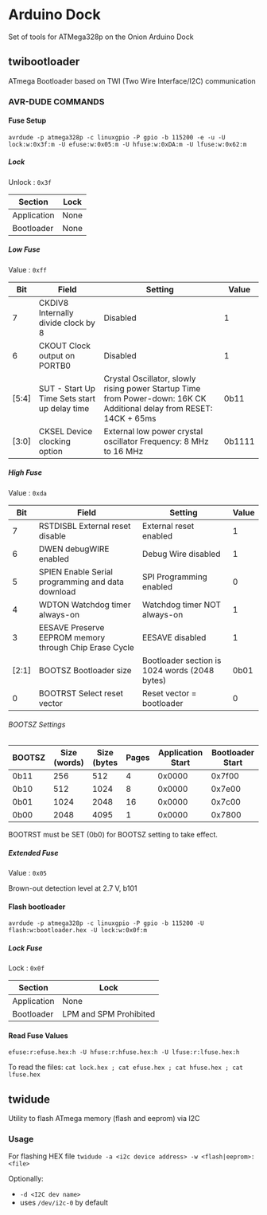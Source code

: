 # Arduino Dock
Set of tools for ATMega328p on the Onion Arduino Dock

## twibootloader
ATmega Bootloader based on TWI (Two Wire Interface/I2C) communication

### AVR-DUDE COMMANDS

#### Fuse Setup
`avrdude -p atmega328p -c linuxgpio -P gpio -b 115200 -e -u -U lock:w:0x3f:m -U efuse:w:0x05:m -U hfuse:w:0xDA:m -U lfuse:w:0x62:m`

##### Lock
Unlock : `0x3f`

| Section     | Lock |
|-------------|------|
| Application | None |
| Bootloader  | None |


##### Low Fuse
Value : `0xff`

| Bit   | Field                                        | Setting                                                                                                               | Value  |
|-------|----------------------------------------------|-----------------------------------------------------------------------------------------------------------------------|--------|
| 7     | CKDIV8 Internally divide clock by 8          | Disabled                                                                                                              | 1      |
| 6     | CKOUT Clock output on PORTB0                 | Disabled                                                                                                              | 1      |
| [5:4] | SUT - Start Up Time Sets start up delay time | Crystal Oscillator, slowly rising power Startup Time from Power-down: 16K CK Additional delay from RESET: 14CK + 65ms | 0b11   |
| [3:0] | CKSEL Device clocking option                 | External low power crystal oscillator Frequency: 8 MHz to 16 MHz                                                      | 0b1111 |



##### High Fuse
Value : `0xda`

| Bit   | Field                                                  | Setting                                       | Value |
|-------|--------------------------------------------------------|-----------------------------------------------|-------|
| 7     | RSTDISBL External reset disable                        | External reset enabled                        | 1     |
| 6     | DWEN debugWIRE enabled                                 | Debug Wire disabled                           | 1     |
| 5     | SPIEN Enable Serial programming and data download      | SPI Programming enabled                       | 0     |
| 4     | WDTON Watchdog timer always-on                         | Watchdog timer NOT always-on                  | 1     |
| 3     | EESAVE Preserve EEPROM memory through Chip Erase Cycle | EESAVE disabled                               | 1     |
| [2:1] | BOOTSZ Bootloader size                                 | Bootloader section is 1024 words (2048 bytes) | 0b01  |
| 0     | BOOTRST Select reset vector                            | Reset vector  = bootloader                    | 0     |

###### BOOTSZ Settings
| BOOTSZ | Size (words) | Size (bytes | Pages | Application Start | Bootloader Start |
|--------|--------------|-------------|-------|-------------------|------------------|
| 0b11   | 256          | 512         | 4     | 0x0000            | 0x7f00           |
| 0b10   | 512          | 1024        | 8     | 0x0000            | 0x7e00           |
| 0b01   | 1024         | 2048        | 16    | 0x0000            | 0x7c00           |
| 0b00   | 2048         | 4095        | 1     | 0x0000            | 0x7800           |

BOOTRST must be SET (0b0) for BOOTSZ setting to take effect.


##### Extended Fuse
Value : `0x05`

Brown-out detection level at 2.7 V, b101




#### Flash bootloader
`avrdude -p atmega328p -c linuxgpio -P gpio -b 115200 -U flash:w:bootloader.hex -U lock:w:0x0f:m`

##### Lock Fuse
Lock : `0x0f`

| Section     | Lock                   |
|-------------|------------------------|
| Application | None                   |
| Bootloader  | LPM and SPM Prohibited |


#### Read Fuse Values
`efuse:r:efuse.hex:h -U hfuse:r:hfuse.hex:h -U lfuse:r:lfuse.hex:h`

To read the files:
`cat lock.hex ; cat efuse.hex ; cat hfuse.hex ; cat lfuse.hex`

## twidude
Utility to flash ATmega memory (flash and eeprom) via I2C

### Usage
For flashing HEX file
`twidude -a <i2c device address> -w <flash|eeprom>:<file>`

Optionally:
* `-d <I2C dev name>`
 * uses `/dev/i2c-0` by default
